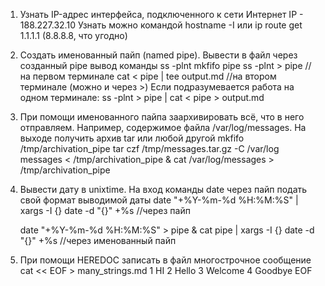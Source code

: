 1. Узнать IP-адрес интерфейса, подключенного к сети Интернет
   IP - 188.227.32.10 
   Узнать можно командой hostname -I или ip route get 1.1.1.1 (8.8.8.8, что угодно)


2. Создать именованный пайп (named pipe). Вывести в файл через созданный pipe вывод команды ss -plnt
   mkfifo pipe
   ss -plnt > pipe //на первом терминале
   cat < pipe | tee output.md //на втором терминале (можно и через >)
   Если подразумевается работа на одном терминале:
   ss -plnt > pipe | cat < pipe > output.md


3. При помощи именованного пайпа заархивировать всё, что в него отправляем. Например, содержимое файла /var/log/messages. На выходе получить архив tar или любой другой
   mkfifo /tmp/archivation_pipe
   tar czf /tmp/messages.tar.gz -C /var/log messages < /tmp/archivation_pipe &
   cat /var/log/messages > /tmp/archivation_pipe

4. Вывести дату в unixtime. На вход команды date через пайп подать свой формат выводимой даты
   date "+%Y-%m-%d %H:%M:%S" | xargs -I {} date -d "{}" +%s //через пайп

   date "+%Y-%m-%d %H:%M:%S" > pipe &
   cat pipe | xargs -I {} date -d "{}" +%s //через именованный пайп


5. При помощи HEREDOC записать в файл многострочное сообщение
   cat << EOF > many_strings.md
   1 HI
   2 Hello
   3 Welcome
   4 Goodbye
   EOF
